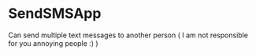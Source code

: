 # SendSMSApp
Can send multiple text messages to another person ( I am not responsible for you annoying people :) )
